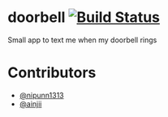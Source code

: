 # doorbell [![Build Status](https://travis-ci.org/nipunn1313/doorbell.svg?branch=master)](https://travis-ci.org/nipunn1313/doorbell)
Small app to text me when my doorbell rings

# Contributors
- [@nipunn1313](https://github.com/nipunn1313)
- [@ainjii](https://github.com/ainjii)
